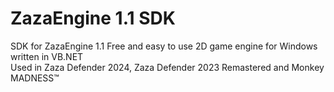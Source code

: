 # ZazaEngine 1.1 SDK
SDK for ZazaEngine 1.1
Free and easy to use 2D game engine for Windows written in VB.NET</br>
Used in Zaza Defender 2024, Zaza Defender 2023 Remastered and Monkey MADNESS™</br>

